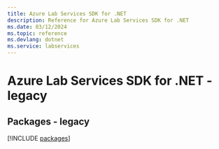 ```yaml
---
title: Azure Lab Services SDK for .NET
description: Reference for Azure Lab Services SDK for .NET
ms.date: 03/12/2024
ms.topic: reference
ms.devlang: dotnet
ms.service: labservices
---
```

# Azure Lab Services SDK for .NET - legacy
## Packages - legacy
[!INCLUDE [packages](lab-services-index.md)]